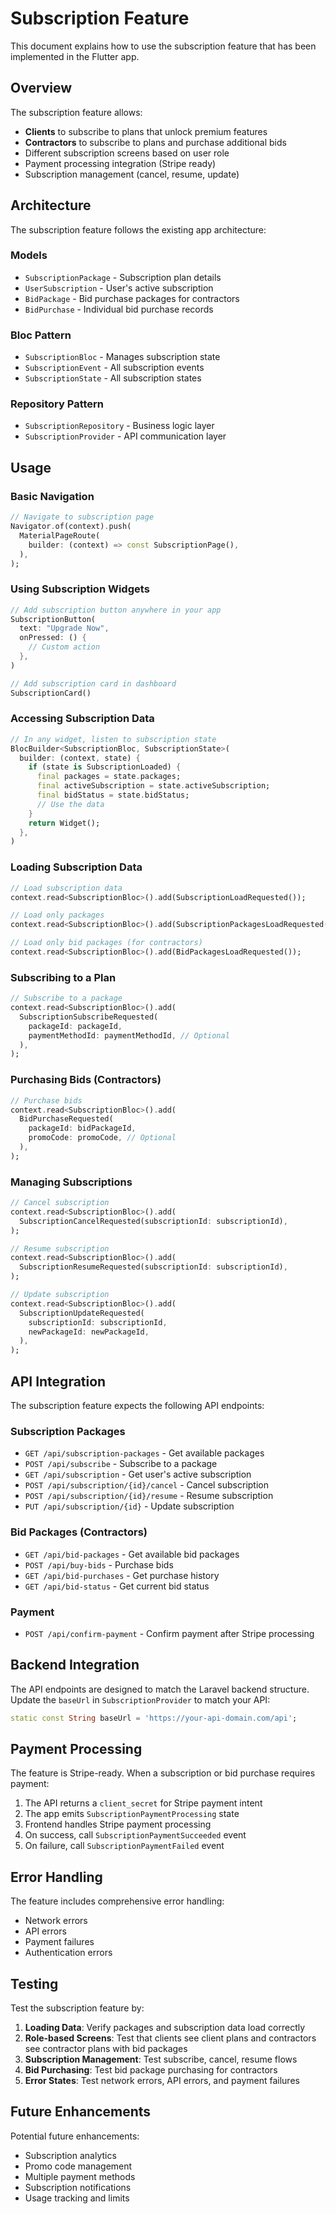# Subscription Feature

This document explains how to use the subscription feature that has been implemented in the Flutter app.

## Overview

The subscription feature allows:
- **Clients** to subscribe to plans that unlock premium features
- **Contractors** to subscribe to plans and purchase additional bids
- Different subscription screens based on user role
- Payment processing integration (Stripe ready)
- Subscription management (cancel, resume, update)

## Architecture

The subscription feature follows the existing app architecture:

### Models
- `SubscriptionPackage` - Subscription plan details
- `UserSubscription` - User's active subscription
- `BidPackage` - Bid purchase packages for contractors
- `BidPurchase` - Individual bid purchase records

### Bloc Pattern
- `SubscriptionBloc` - Manages subscription state
- `SubscriptionEvent` - All subscription events
- `SubscriptionState` - All subscription states

### Repository Pattern
- `SubscriptionRepository` - Business logic layer
- `SubscriptionProvider` - API communication layer

## Usage

### Basic Navigation

```dart
// Navigate to subscription page
Navigator.of(context).push(
  MaterialPageRoute(
    builder: (context) => const SubscriptionPage(),
  ),
);
```

### Using Subscription Widgets

```dart
// Add subscription button anywhere in your app
SubscriptionButton(
  text: "Upgrade Now",
  onPressed: () {
    // Custom action
  },
)

// Add subscription card in dashboard
SubscriptionCard()
```

### Accessing Subscription Data

```dart
// In any widget, listen to subscription state
BlocBuilder<SubscriptionBloc, SubscriptionState>(
  builder: (context, state) {
    if (state is SubscriptionLoaded) {
      final packages = state.packages;
      final activeSubscription = state.activeSubscription;
      final bidStatus = state.bidStatus;
      // Use the data
    }
    return Widget();
  },
)
```

### Loading Subscription Data

```dart
// Load subscription data
context.read<SubscriptionBloc>().add(SubscriptionLoadRequested());

// Load only packages
context.read<SubscriptionBloc>().add(SubscriptionPackagesLoadRequested());

// Load only bid packages (for contractors)
context.read<SubscriptionBloc>().add(BidPackagesLoadRequested());
```

### Subscribing to a Plan

```dart
// Subscribe to a package
context.read<SubscriptionBloc>().add(
  SubscriptionSubscribeRequested(
    packageId: packageId,
    paymentMethodId: paymentMethodId, // Optional
  ),
);
```

### Purchasing Bids (Contractors)

```dart
// Purchase bids
context.read<SubscriptionBloc>().add(
  BidPurchaseRequested(
    packageId: bidPackageId,
    promoCode: promoCode, // Optional
  ),
);
```

### Managing Subscriptions

```dart
// Cancel subscription
context.read<SubscriptionBloc>().add(
  SubscriptionCancelRequested(subscriptionId: subscriptionId),
);

// Resume subscription
context.read<SubscriptionBloc>().add(
  SubscriptionResumeRequested(subscriptionId: subscriptionId),
);

// Update subscription
context.read<SubscriptionBloc>().add(
  SubscriptionUpdateRequested(
    subscriptionId: subscriptionId,
    newPackageId: newPackageId,
  ),
);
```

## API Integration

The subscription feature expects the following API endpoints:

### Subscription Packages
- `GET /api/subscription-packages` - Get available packages
- `POST /api/subscribe` - Subscribe to a package
- `GET /api/subscription` - Get user's active subscription
- `POST /api/subscription/{id}/cancel` - Cancel subscription
- `POST /api/subscription/{id}/resume` - Resume subscription
- `PUT /api/subscription/{id}` - Update subscription

### Bid Packages (Contractors)
- `GET /api/bid-packages` - Get available bid packages
- `POST /api/buy-bids` - Purchase bids
- `GET /api/bid-purchases` - Get purchase history
- `GET /api/bid-status` - Get current bid status

### Payment
- `POST /api/confirm-payment` - Confirm payment after Stripe processing

## Backend Integration

The API endpoints are designed to match the Laravel backend structure. Update the `baseUrl` in `SubscriptionProvider` to match your API:

```dart
static const String baseUrl = 'https://your-api-domain.com/api';
```

## Payment Processing

The feature is Stripe-ready. When a subscription or bid purchase requires payment:

1. The API returns a `client_secret` for Stripe payment intent
2. The app emits `SubscriptionPaymentProcessing` state
3. Frontend handles Stripe payment processing
4. On success, call `SubscriptionPaymentSucceeded` event
5. On failure, call `SubscriptionPaymentFailed` event

## Error Handling

The feature includes comprehensive error handling:
- Network errors
- API errors
- Payment failures
- Authentication errors

## Testing

Test the subscription feature by:

1. **Loading Data**: Verify packages and subscription data load correctly
2. **Role-based Screens**: Test that clients see client plans and contractors see contractor plans with bid packages
3. **Subscription Management**: Test subscribe, cancel, resume flows
4. **Bid Purchasing**: Test bid package purchasing for contractors
5. **Error States**: Test network errors, API errors, and payment failures

## Future Enhancements

Potential future enhancements:
- Subscription analytics
- Promo code management
- Multiple payment methods
- Subscription notifications
- Usage tracking and limits 